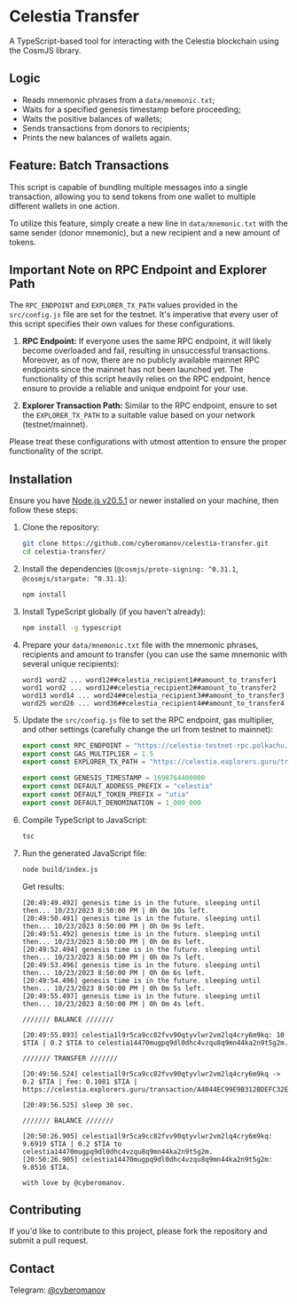 # Celestia Transfer

A TypeScript-based tool for interacting with the Celestia blockchain using the CosmJS library.

## Logic
- Reads mnemonic phrases from a `data/mnemonic.txt`;
- Waits for a specified genesis timestamp before proceeding;
- Waits the positive balances of wallets;
- Sends transactions from donors to recipients;
- Prints the new balances of wallets again.

## Feature: Batch Transactions

This script is capable of bundling multiple messages into a single transaction, allowing you to send tokens from one wallet to multiple different wallets in one action. 

To utilize this feature, simply create a new line in `data/mnemonic.txt` with the same sender (donor mnemonic), but a new recipient and a new amount of tokens.

## Important Note on RPC Endpoint and Explorer Path

The `RPC_ENDPOINT` and `EXPLORER_TX_PATH` values provided in the `src/config.js` file are set for the testnet. It's imperative that every user of this script specifies their own values for these configurations.

1. **RPC Endpoint:** If everyone uses the same RPC endpoint, it will likely become overloaded and fail, resulting in unsuccessful transactions. Moreover, as of now, there are no publicly available mainnet RPC endpoints since the mainnet has not been launched yet. The functionality of this script heavily relies on the RPC endpoint, hence ensure to provide a reliable and unique endpoint for your use.


2. **Explorer Transaction Path:** Similar to the RPC endpoint, ensure to set the `EXPLORER_TX_PATH` to a suitable value based on your network (testnet/mainnet).

Please treat these configurations with utmost attention to ensure the proper functionality of the script.

## Installation

Ensure you have [Node.js v20.5.1](https://nodejs.org/) or newer installed on your machine, then follow these steps:

1. Clone the repository:
    ```bash
    git clone https://github.com/cyberomanov/celestia-transfer.git
    cd celestia-transfer/
    ```

2. Install the dependencies (`@cosmjs/proto-signing: ^0.31.1`, `@cosmjs/stargate: ^0.31.1`):
    ```bash
    npm install
    ```

3. Install TypeScript globally (if you haven't already):
    ```bash
    npm install -g typescript
    ```

4. Prepare your `data/mnemonic.txt` file with the mnemonic phrases, recipients and amount to transfer (you can use the same mnemonic with several unique recipients):

   ```text
   word1 word2 ... word12##celestia_recipient1##amount_to_transfer1
   word1 word2 ... word12##celestia_recipient2##amount_to_transfer2
   word13 word14 ... word24##celestia_recipient3##amount_to_transfer3
   word25 word26 ... word36##celestia_recipient4##amount_to_transfer4
   ```
   
5. Update the `src/config.js` file to set the RPC endpoint, gas multiplier, and other settings (carefully change the url from testnet to mainnet):

   ```javascript
   export const RPC_ENDPOINT = "https://celestia-testnet-rpc.polkachu.com"
   export const GAS_MULTIPLIER = 1.5
   export const EXPLORER_TX_PATH = "https://celestia.explorers.guru/transaction"
   
   export const GENESIS_TIMESTAMP = 1698764400000
   export const DEFAULT_ADDRESS_PREFIX = "celestia"
   export const DEFAULT_TOKEN_PREFIX = "utia"
   export const DEFAULT_DENOMINATION = 1_000_000
   ```

6. Compile TypeScript to JavaScript:
    ```bash
    tsc
    ```

7. Run the generated JavaScript file:
    ```bash
    node build/index.js
    ```
   Get results:
   ```text
   [20:49:49.492] genesis time is in the future. sleeping until then... 10/23/2023 8:50:00 PM | 0h 0m 10s left.
   [20:49:50.491] genesis time is in the future. sleeping until then... 10/23/2023 8:50:00 PM | 0h 0m 9s left.
   [20:49:51.492] genesis time is in the future. sleeping until then... 10/23/2023 8:50:00 PM | 0h 0m 8s left.
   [20:49:52.494] genesis time is in the future. sleeping until then... 10/23/2023 8:50:00 PM | 0h 0m 7s left.
   [20:49:53.496] genesis time is in the future. sleeping until then... 10/23/2023 8:50:00 PM | 0h 0m 6s left.
   [20:49:54.496] genesis time is in the future. sleeping until then... 10/23/2023 8:50:00 PM | 0h 0m 5s left.
   [20:49:55.497] genesis time is in the future. sleeping until then... 10/23/2023 8:50:00 PM | 0h 0m 4s left.
   
   /////// BALANCE ///////
   
   [20:49:55.893] celestia1l9r5ca9cc82fvv90qtyvlwr2vm2lq4cry6m9kq: 10 $TIA | 0.2 $TIA to celestia14470mugpq9dl0dhc4vzqu8q9mn44ka2n9t5g2m.
   
   /////// TRANSFER ///////
   
   [20:49:56.524] celestia1l9r5ca9cc82fvv90qtyvlwr2vm2lq4cry6m9kq -> 0.2 $TIA | fee: 0.1081 $TIA | https://celestia.explorers.guru/transaction/A4044EC99E9B312BDEFC32E466C0621FD014027B7D8D84826EBC37CD9443A52C
   
   [20:49:56.525] sleep 30 sec.
   
   /////// BALANCE ///////
   
   [20:50:26.905] celestia1l9r5ca9cc82fvv90qtyvlwr2vm2lq4cry6m9kq: 9.6919 $TIA | 0.2 $TIA to celestia14470mugpq9dl0dhc4vzqu8q9mn44ka2n9t5g2m.
   [20:50:26.905] celestia14470mugpq9dl0dhc4vzqu8q9mn44ka2n9t5g2m: 9.8516 $TIA.
   
   with love by @cyberomanov.
   ```

## Contributing
If you'd like to contribute to this project, please fork the repository and submit a pull request.

## Contact
Telegram: [@cyberomanov](https://t.me/cyberomanov)